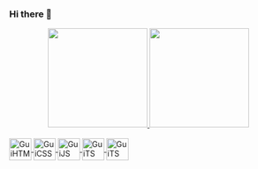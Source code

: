 ### Hi there 👋

<div align="center">
  <a href="https://github.com/GuilhermeKlippel">
  <img height="180em" src="https://github-readme-stats.vercel.app/api?username=GuilhermeKlippel&show_icons=true&theme=dracula&include_all_commits=true&count_private=true"/>
  <img height="180em" src="https://github-readme-stats.vercel.app/api/top-langs/?username=GuilhermeKlippel&layout=compact&langs_count=7&theme=dracula"/>
</div>

<div style=display:inline_block><br>
  <img align="center" alt="GuiHTML" heigth="30" width="40" src="https://cdn.jsdelivr.net/gh/devicons/devicon/icons/html5/html5-original.svg" />
  <img align="center" alt="GuiCSS" heigth="30" width="40" src="https://cdn.jsdelivr.net/gh/devicons/devicon/icons/css3/css3-original.svg" />
  <img align="center" alt="GuiJS" heigth="30" width="40" src="https://cdn.jsdelivr.net/gh/devicons/devicon/icons/javascript/javascript-original.svg" />
  <img align="center" alt="GuiTS" heigth="30" width="40" src="https://cdn.jsdelivr.net/gh/devicons/devicon/icons/typescript/typescript-original.svg" />
  <img align="center" alt="GuiTS" heigth="30" width="40" src="https://cdn.jsdelivr.net/gh/devicons/devicon/icons/react/react-original.svg" />
</div>
